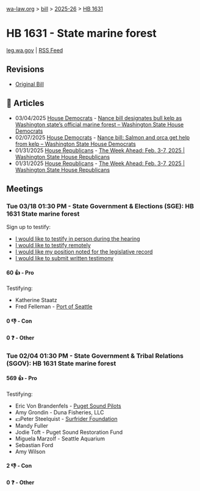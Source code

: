 [wa-law.org](/) > [bill](/bill/) > [2025-26](/bill/2025-26/) > [HB 1631](/bill/2025-26/hb/1631/)

# HB 1631 - State marine forest
[leg.wa.gov](https://app.leg.wa.gov/billsummary?BillNumber=1631&Year=2025&Initiative=false) | [RSS Feed](./rss.xml)

## Revisions
* [Original Bill](1/)

## 📰 Articles
* 03/04/2025 [House Democrats](/org/house_democrats/) - [Nance bill designates bull kelp as Washington state’s official marine forest – Washington State House Democrats](https://housedemocrats.wa.gov/blog/2025/03/04/nance-bill-designates-bull-kelp-as-washington-states-official-marine-forest/#:~:text=House%20Bill%201631.)
* 02/07/2025 [House Democrats](/org/house_democrats/) - [Nance bill: Salmon and orca get help from kelp – Washington State House Democrats](https://housedemocrats.wa.gov/blog/2025/02/07/nance-bill-salmon-and-orca-get-help-from-kelp/#:~:text=House%20Bill%201631)
* 01/31/2025 [House Republicans](/org/house_republicans/) - [The Week Ahead: Feb. 3-7, 2025 | Washington State House Republicans](http://houserepublicans.wa.gov/week/the-week-ahead-feb-3-7-2025/#:~:text=HB%201631)
* 01/31/2025 [House Republicans](/org/house_republicans/) - [The Week Ahead: Feb. 3-7, 2025 | Washington State House Republicans](https://houserepublicans.wa.gov/week/the-week-ahead-feb-3-7-2025/#:~:text=HB%201631)

## Meetings
### Tue 03/18 01:30 PM - State Government & Elections (SGE): HB 1631 State marine forest
Sign up to testify:
* [I would like to testify in person during the hearing](https://app.leg.wa.gov/csi/Testifier/Add?chamber=House&mId=33030&aId=165534&caId=26433&tId=1)
* [I would like to testify remotely](https://app.leg.wa.gov/csi/Testifier/Add?chamber=House&mId=33030&aId=165534&caId=26433&tId=2)
* [I would like my position noted for the legislative record](https://app.leg.wa.gov/csi/Testifier/Add?chamber=House&mId=33030&aId=165534&caId=26433&tId=3)
* [I would like to submit written testimony](https://app.leg.wa.gov/csi/Testifier/Add?chamber=House&mId=33030&aId=165534&caId=26433&tId=4)

#### 60 👍 - Pro
Testifying:
* Katherine Staatz
* Fred Felleman - [Port of Seattle](/org/port_of_seattle/)

#### 0 👎 - Con

#### 0 ❓ - Other

### Tue 02/04 01:30 PM - State Government & Tribal Relations (SGOV): HB 1631 State marine forest
#### 569 👍 - Pro
Testifying:
* Eric Von Brandenfels - [Puget Sound Pilots](/org/puget_sound_pilots/)
* Amy Grondin - Duna Fisheries, LLC
* 💵Peter Steelquist - [Surfrider Foundation](/org/surfrider_foundation/)
* Mandy Fuller
* Jodie Toft - Puget Sound Restoration Fund
* Miguela Marzolf - Seattle Aquarium
* Sebastian Ford
* Amy Wilson

#### 2 👎 - Con

#### 0 ❓ - Other
